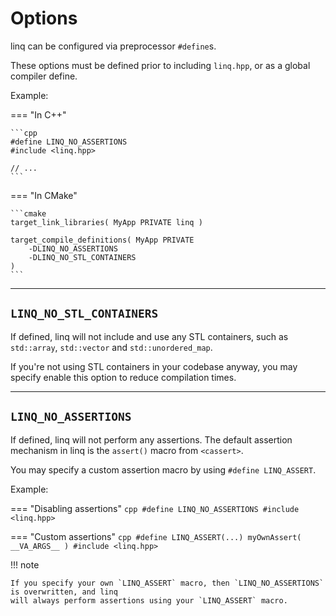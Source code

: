 # Options

linq can be configured via preprocessor `#define`s.

These options must be defined prior to including `linq.hpp`, or as a global compiler define.

Example:

=== "In C++"

    ```cpp
    #define LINQ_NO_ASSERTIONS
    #include <linq.hpp>

    // ...
    ```

=== "In CMake"

    ```cmake
    target_link_libraries( MyApp PRIVATE linq )

    target_compile_definitions( MyApp PRIVATE
        -DLINQ_NO_ASSERTIONS
        -DLINQ_NO_STL_CONTAINERS
    )
    ```

---

## `LINQ_NO_STL_CONTAINERS` 

If defined, linq will not include and use any STL containers,
such as `std::array`, `std::vector` and `std::unordered_map`.

If you're not using STL containers in your codebase anyway, you may specify enable this
option to reduce compilation times.

---

## `LINQ_NO_ASSERTIONS`

If defined, linq will not perform any assertions. The default assertion mechanism in linq is the `assert()` macro
from `<cassert>`.

You may specify a custom assertion macro by using `#define LINQ_ASSERT`.

Example:

=== "Disabling assertions"
    ```cpp
    #define LINQ_NO_ASSERTIONS
    #include <linq.hpp>
    ```

=== "Custom assertions"
    ```cpp
    #define LINQ_ASSERT(...) myOwnAssert( __VA_ARGS__ )
    #include <linq.hpp>
    ```

!!! note

    If you specify your own `LINQ_ASSERT` macro, then `LINQ_NO_ASSERTIONS` is overwritten, and linq
    will always perform assertions using your `LINQ_ASSERT` macro.


